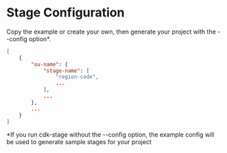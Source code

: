 # Stage Configuration
Copy the example or create your own, then generate your project with the --config option*.

```json
[
    {
        "ou-name": {
            "stage-name": [
                "region-code",
                ...
            ],
            ...
        },
        ...
    }
]
```

*If you run cdk-stage without the --config option, the example config will be used to generate sample stages for your project